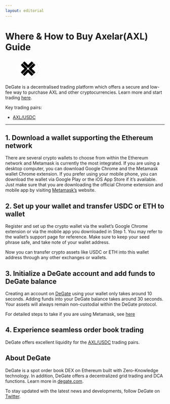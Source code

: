 ```yaml
---
layout: editorial
---
```


# Where & How to Buy Axelar(AXL) Guide

<figure><img src="../.gitbook/assets/axl_0x467719ad09025fcc6cf6f8311755809d45a5e5f31711366964504.jpg" alt="AXL" width="64" style="border-radius: 50%;"><figcaption></figcaption></figure>

DeGate is a decentralised trading platform which offers a secure and low-fee way to purchase AXL and other cryptocurrencies. Learn more and start trading [here](https://app.degate.com/trade/USDC/0x467719ad09025fcc6cf6f8311755809d45a5e5f3?utm_source=howtobuy).&#x20;

Key trading pairs:

* [AXL/USDC](https://app.degate.com/trade/USDC/0x467719ad09025fcc6cf6f8311755809d45a5e5f3?utm_source=howtobuy)

***

## 1. Download a wallet supporting the Ethereum network

There are several crypto wallets to choose from within the Ethereum network and Metamask is currently the most integrated. If you are using a desktop computer, you can download Google Chrome and the Metamask wallet Chrome extension. If you prefer using your mobile phone, you can download the wallet via Google Play or the iOS App Store if it’s available. Just make sure that you are downloading the official Chrome extension and mobile app by visiting [Metamask’s](https://metamask.io/) website.

## 2. Set up your wallet and transfer USDC or ETH to wallet

Register and set up the crypto wallet via the wallet’s Google Chrome extension or via the mobile app you downloaded in Step 1. You may refer to the wallet’s support page for reference. Make sure to keep your seed phrase safe, and take note of your wallet address.&#x20;

Now you can transfer crypto assets like USDC or ETH into this wallet address through any other exchanges or wallets.

## 3. Initialize a DeGate account and add funds to DeGate balance

Creating an account on [DeGate](https://app.degate.com/?utm_source=AXL_howtobuy) using your wallet only takes around 10 seconds. Adding funds into your DeGate balance takes around 30 seconds. Your assets will always remain non-custodial within the DeGate protocol.

For detailed steps to take if you are using Metamask, see [here](https://docs.degate.com/v/product_en/main-features/wallet-connectivity/metamask)

## 4. Experience seamless order book trading

DeGate offers excellent liquidity for the [AXL/USDC](https://app.degate.com/trade/USDC/0x467719ad09025fcc6cf6f8311755809d45a5e5f3?utm_source=howtobuy) trading pairs.&#x20;

## About DeGate

DeGate is a spot order book DEX on Ethereum built with Zero-Knowledge technology. In addition, DeGate offers a decentralized grid trading and DCA functions. Learn more in [degate.com](https://degate.com/?utm_source=AXL_howtobuy).

To stay updated with the latest news and developments, follow DeGate on [Twitter](https://twitter.com/degatedex).
